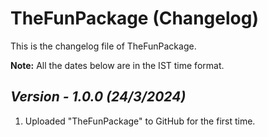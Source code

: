 # TheFunPackage (Changelog)

This is the changelog file of TheFunPackage.

**Note:** All the dates below are in the IST time format.

## <i>Version - 1.0.0 (24/3/2024)</i>

1. Uploaded "TheFunPackage" to GitHub for the first time.